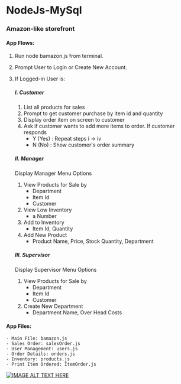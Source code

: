 # NodeJs-MySql
### Amazon-like storefront
#### App Flows:
1. Run node bamazon.js from terminal.
2. Prompt User to Login or Create New Account.
3. If Logged-in User is:
    ##### I. Customer
    1. List all products for sales
    2. Prompt to get customer purchase by item id and quantity
    3. Display order item on screen to customer
    4. Ask if customer wants to add more items to order. If customer responds
        - Y (Yes) : Repeat steps i -> iv
        - N (No) : Show customer's order summary
        
    ##### II. Manager
    Display Manager Menu Options
    1. View Products for Sale by
        - Department
        - Item Id
        - Customer
    2. View Low Inventory
        - a Number
    3. Add to Inventory
        - Item Id, Quantity
    4. Add New Product
        - Product Name, Price, Stock Quantity, Department
    
    ##### III. Supervisor
    Display Supervisor Menu Options
    1. View Products for Sale by
        - Department
        - Item Id
        - Customer
    2. Create New Department
        - Department Name, Over Head Costs
    

#### App Files:
    - Main File: bamazon.js
    - Sales Order: salesOrder.js
    - User Management: users.js
    - Order Details: orders.js
    - Inventory: products.js
    - Print Item Ordered: ItemOrder.js
    


[![IMAGE ALT TEXT HERE](https://img.youtube.com/vi/gjHc_GlWvQM/2.jpg)](https://www.youtube.com/watch?v=gjHc_GlWvQM)

